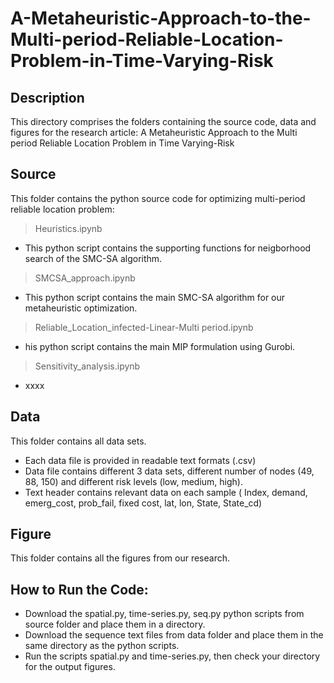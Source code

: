# A-Metaheuristic-Approach-to-the-Multi-period-Reliable-Location-Problem-in-Time-Varying-Risk
## Description
This directory comprises the folders containing the source code, data and figures for the research article:
A Metaheuristic Approach to the Multi period Reliable Location Problem in Time Varying-Risk
## Source
This folder contains the python source code for optimizing multi-period reliable location problem:
> Heuristics.ipynb
* This python script contains the supporting functions for neigborhood search of the SMC-SA algorithm.
> SMCSA_approach.ipynb
* This python script contains the main SMC-SA algorithm for our metaheuristic optimization.
> Reliable_Location_infected-Linear-Multi period.ipynb
* his python script contains the main MIP formulation using Gurobi.
> Sensitivity_analysis.ipynb
* xxxx


## Data
This folder contains all data sets.

* Each data file is provided in readable text formats (.csv)
* Data file contains different 3 data sets, different number of nodes (49, 88, 150) and different risk levels (low, medium, high).
* Text header contains relevant data on each sample ( Index,	demand,	emerg_cost,	prob_fail, fixed cost,	lat,	lon,	State,	State_cd)

## Figure
This folder contains all the figures from our research.

## How to Run the Code:
* Download the spatial.py, time-series.py, seq.py python scripts from source folder and place them in a directory.
* Download the sequence text files from data folder and place them in the same directory as the python scripts.
* Run the scripts spatial.py and time-series.py, then check your directory for the output figures.
